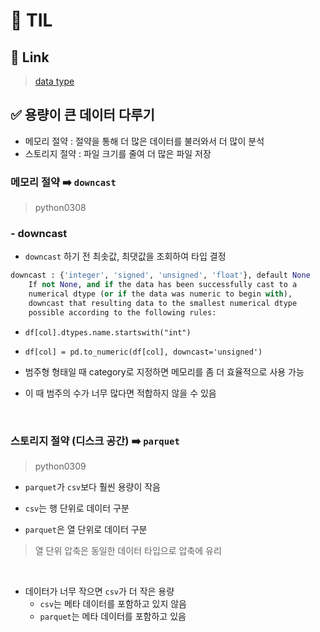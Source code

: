 # 🦁 TIL

## 🔗 Link
> [data type](https://github.com/rougier/numpy-tutorial#quick-references)

## ✅ 용량이 큰 데이터 다루기
* 메모리 절약 : 절약을 통해 더 많은 데이터를 불러와서 더 많이 분석 
* 스토리지 절약 : 파일 크기를 줄여 더 많은 파일 저장

### 메모리 절약 ➡️ `downcast` 
> python0308

### - downcast

* `downcast` 하기 전 최솟값, 최댓값을 조회하여 타입 결정
```python
downcast : {'integer', 'signed', 'unsigned', 'float'}, default None
    If not None, and if the data has been successfully cast to a
    numerical dtype (or if the data was numeric to begin with),
    downcast that resulting data to the smallest numerical dtype
    possible according to the following rules:
```
* `df[col].dtypes.name.startswith("int")`
* `df[col] = pd.to_numeric(df[col], downcast='unsigned')`


* 범주형 형태일 때 category로 지정하면 메모리를 좀 더 효율적으로 사용 가능
* 이 때 범주의 수가 너무 많다면 적합하지 않을 수 있음


<br>


### 스토리지 절약 (디스크 공간) ➡️ `parquet`
> python0309

* `parquet`가 `csv`보다 훨씬 용량이 작음


* `csv`는 행 단위로 데이터 구분
* `parquet`은 열 단위로 데이터 구분
> 열 단위 압축은 동일한 데이터 타입으로 압축에 유리


<br>

* 데이터가 너무 작으면 `csv`가 더 작은 용량
  * `csv`는 메타 데이터를 포함하고 있지 않음
  * `parquet`는 메타 데이터를 포함하고 있음